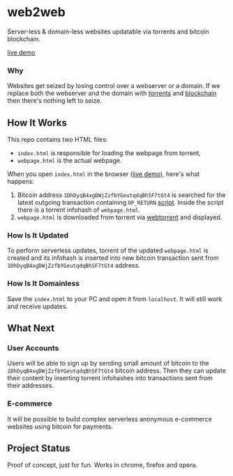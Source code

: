 # web2web
Server-less & domain-less websites updatable via torrents and bitcoin blockchain.

[live demo](https://elendirx.github.io/web2web)


### Why
Websites get seized by losing control over a webserver or a domain.
If we replace both the webserver and the domain with [torrents](https://webtorrent.io) and [blockchain](https://bitcoin.org/en) then there's nothing left to seize.


## How It Works
This repo contains two HTML files:

+ `index.html` is responsible for loading the webpage from torrent,
+ `webpage.html` is the actual webpage.


When you open `index.html` in the browser ([live demo](https://elendirx.github.io/web2web)), here's what happens:


1. Bitcoin address `1DhDyqB4xgDWjZzfbYGeutqdqBhSF7tGt4` is searched for the latest outgoing transaction containing `OP_RETURN` [script](https://en.bitcoin.it/wiki/OP_RETURN). Inside the script there is a torrent infohash of `webpage.html`.
2. `webpage.html` is downloaded from torrent via [webtorrent](https://webtorrent.io) and displayed.


### How Is It Updated
To perform serverless updates, torrent of the updated `webpage.html` is created and its infohash is inserted into new bitcoin transaction sent from `1DhDyqB4xgDWjZzfbYGeutqdqBhSF7tGt4` address.


### How Is It Domainless
Save the `index.html` to your PC and open it from `localhost`. It will still work and receive updates.


## What Next
### User Accounts
Users will be able to sign up by sending small amount of bitcoin to the `1DhDyqB4xgDWjZzfbYGeutqdqBhSF7tGt4` bitcoin address.
Then they can update their content by inserting torrent infohashes into transactions sent from their addresses.

### E-commerce
It will be possible to build complex serverless anonymous e-commerce websites using bitcoin for payments.


## Project Status
Proof of concept, just for fun. Works in chrome, firefox and opera.



